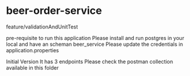 # beer-order-service
feature/validationAndUnitTest

pre-requisite to run this application
Please install and run postgres in your local and have an scheman beer_service
Please update the credentials in application.properties

Initial Version
It has 3 endpoints
Please check the postman collection available in this folder